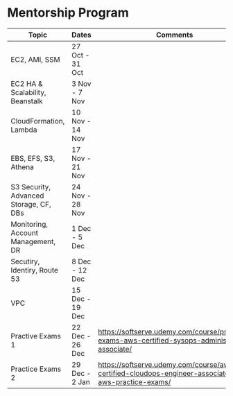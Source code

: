# Mentorship Program
| Topic                                  | Dates            |  Comments                                                                                        |
|----------------------------------------|------------------|--------------------------------------------------------------------------------------------------|
| EC2, AMI, SSM                          | 27 Oct - 31 Oct  |                                                                                                  |
| EC2 HA & Scalability, Beanstalk        | 3  Nov - 7  Nov  |                                                                                                  |
| CloudFormation, Lambda                 | 10 Nov - 14 Nov  |                                                                                                  |
| EBS, EFS, S3, Athena                   | 17 Nov - 21 Nov  |                                                                                                  |
| S3 Security, Advanced Storage, CF, DBs | 24 Nov - 28 Nov  |                                                                                                  |
| Monitoring, Account Management, DR     | 1  Dec - 5  Dec  |                                                                                                  |
| Secutiry, Identiry, Route 53           | 8  Dec - 12 Dec  |                                                                                                  |
| VPC                                    | 15 Dec - 19 Dec  |                                                                                                  |
| Practive Exams 1                       | 22 Dec - 26 Dec  | https://softserve.udemy.com/course/practice-exams-aws-certified-sysops-administrator-associate/  |
| Practice Exams 2                       | 29 Dec - 2  Jan  | https://softserve.udemy.com/course/aws-certified-cloudops-engineer-associate-aws-practice-exams/ |
